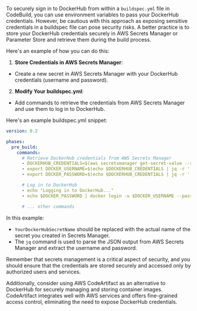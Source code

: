 To securely sign in to DockerHub from within a `buildspec.yml` file in CodeBuild, you can use environment variables to pass your DockerHub credentials. However, be cautious with this approach as exposing sensitive credentials in a buildspec file can pose security risks. A better practice is to store your DockerHub credentials securely in AWS Secrets Manager or Parameter Store and retrieve them during the build process.

Here's an example of how you can do this:

1. **Store Credentials in AWS Secrets Manager**:
  - Create a new secret in AWS Secrets Manager with your DockerHub credentials (username and password).

2. **Modify Your buildspec.yml**:
  - Add commands to retrieve the credentials from AWS Secrets Manager and use them to log in to DockerHub.

Here's an example buildspec.yml snippet:

```yaml
version: 0.2

phases:
  pre_build:
    commands:
      # Retrieve DockerHub credentials from AWS Secrets Manager
      - DOCKERHUB_CREDENTIALS=$(aws secretsmanager get-secret-value --secret-id YourDockerHubSecretName --query SecretString --output text)
      - export DOCKER_USERNAME=$(echo $DOCKERHUB_CREDENTIALS | jq -r '.username')
      - export DOCKER_PASSWORD=$(echo $DOCKERHUB_CREDENTIALS | jq -r '.password')

      # Log in to DockerHub
      - echo "Logging in to DockerHub..."
      - echo $DOCKER_PASSWORD | docker login -u $DOCKER_USERNAME --password-stdin

      # ... other commands
```

In this example:

- `YourDockerHubSecretName` should be replaced with the actual name of the secret you created in Secrets Manager.
- The `jq` command is used to parse the JSON output from AWS Secrets Manager and extract the username and password.

Remember that secrets management is a critical aspect of security, and you should ensure that the credentials are stored securely and accessed only by authorized users and services.

Additionally, consider using AWS CodeArtifact as an alternative to DockerHub for securely managing and storing container images. CodeArtifact integrates well with AWS services and offers fine-grained access control, eliminating the need to expose DockerHub credentials.